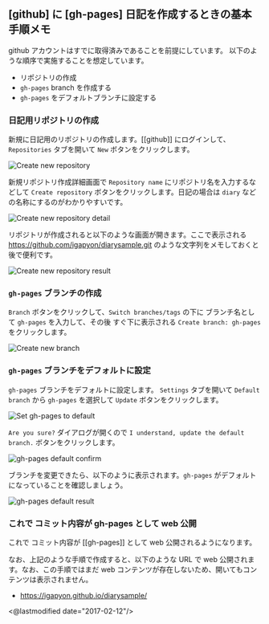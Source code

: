 ## [github] に [gh-pages] 日記を作成するときの基本手順メモ

github アカウントはすでに取得済みであることを前提にしています。
以下のような順序で実施することを想定しています。

* リポジトリの作成
* `gh-pages` branch を作成する
* `gh-pages` をデフォルトブランチに設定する

### 日記用リポジトリの作成

新規に日記用のリポジトリの作成します。[[github]] にログインして、`Repositories` タブを開いて `New` ボタンをクリックします。

![Create new repository](https://igapyon.github.io/diary/images/2017/20170209-01.png "Create new repository")

新規リポジトリ作成詳細画面で `Repository name` にリポジトリ名を入力するなどして `Create repository` ボタンをクリックします。日記の場合は `diary` などの名称にするのがわかりやすいです。

![Create new repository detail](https://igapyon.github.io/diary/images/2017/20170209-02.png "Create new repository detail")

リポジトリが作成されると以下のような画面が開きます。ここで表示される https://github.com/igapyon/diarysample.git のような文字列をメモしておくと後で便利です。

![Create new repository result](https://igapyon.github.io/diary/images/2017/20170209-03.png "Create new repository result")

### `gh-pages` ブランチの作成

`Branch` ボタンをクリックして、`Switch branches/tags` の下に ブランチ名として `gh-pages` を入力して、その後 すぐ下に表示される `Create branch: gh-pages` をクリックします。

![Create new branch](https://igapyon.github.io/diary/images/2017/20170209-04.png "Create new branch")

### `gh-pages` ブランチをデフォルトに設定

`gh-pages` ブランチをデフォルトに設定します。
`Settings` タブを開いて `Default branch` から `gh-pages` を選択して `Update` ボタンをクリックします。

![Set gh-pages to default](https://igapyon.github.io/diary/images/2017/20170209-05.png "Set gh-pages to default")

`Are you sure?` ダイアログが開くので `I understand, update the default branch.` ボタンをクリックします。

![gh-pages default confirm](https://igapyon.github.io/diary/images/2017/20170209-06.png "gh-pages default confirm")

ブランチを変更できたら、以下のように表示されます。`gh-pages` がデフォルトになっていることを確認しましょう。

![gh-pages default result](https://igapyon.github.io/diary/images/2017/20170209-07.png "gh-pages default result")

### これで コミット内容が gh-pages として web 公開

これで コミット内容が [[gh-pages]] として web 公開されるようになります。

なお、上記のような手順で作成すると、以下のような URL で web 公開されます。なお、この手順ではまだ web コンテンツが存在しないため、開いてもコンテンツは表示されません。

* https://igapyon.github.io/diarysample/

<@lastmodified date="2017-02-12"/>
